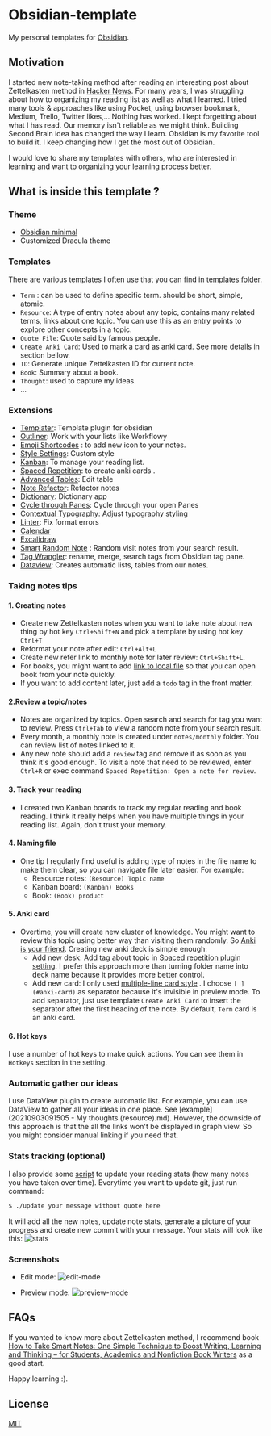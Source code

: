 # Obsidian-template

My personal templates for [Obsidian](https://obsidian.md).

## Motivation

I started new note-taking method after reading an interesting post about Zettelkasten method in [Hacker News](https://news.ycombinator.com/item?id=25803132). For many years, I was struggling about how to organizing my reading list as well as what I learned. I tried many tools & approaches like using Pocket, using browser bookmark, Medium, Trello, Twitter likes,... Nothing has worked. I kept forgetting about what I has read. Our memory isn't reliable as we might think. Building Second Brain idea has changed the way I learn. Obsidian is my favorite tool to build it. I keep changing how I get the most out of Obsidian.

I would love to share my templates with others, who are interested in learning and want to organizing your learning process better.
## What is inside this template ?
### Theme
- [Obsidian minimal](https://github.com/kepano/obsidian-minimal)
- Customized Dracula theme
### Templates
There are various templates I often use that you can find in [templates folder](notes/templates).
- `Term` : can be used to define specific term.  should be short, simple, atomic.
- `Resource`: A type of entry notes about any topic, contains many related terms, links about one topic. You can use this as an entry points to explore other concepts in a topic.
- `Quote File`: Quote said by famous people.
- `Create Anki Card`: Used to mark a card as anki card. See more details in section bellow.
- `ID`: Generate unique Zettelkasten ID for current note.
- `Book`: Summary about a book.
- `Thought`: used to capture my ideas.
- ...
### Extensions
- [Templater](https://github.com/SilentVoid13/Templater):  Template plugin for obsidian
- [Outliner](https://github.com/vslinko/obsidian-outliner): Work with your lists like Workflowy
- [Emoji Shortcodes](https://github.com/phibr0/obsidian-emoji-shortcodes) : to add new icon to your notes.
- [Style Settings](https://github.com/mgmeyers/obsidian-style-settings): Custom style
- [Kanban](https://github.com/mgmeyers/obsidian-kanban): To manage your reading list.
- [Spaced Repetition](https://github.com/st3v3nmw/obsidian-spaced-repetition): to create anki cards .
- [Advanced Tables](https://github.com/tgrosinger/advanced-tables-obsidian): Edit table
- [Note Refactor](https://github.com/lynchjames/note-refactor-obsidian): Refactor notes
- [Dictionary](https://github.com/phibr0/obsidian-dictionary): Dictionary app
- [Cycle through Panes](https://github.com/phibr0/cycle-through-panes): Cycle through your open Panes
- [Contextual Typography](https://github.com/mgmeyers/obsidian-contextual-typography):  Adjust typography styling
- [Linter](https://github.com/platers/obsidian-linter): Fix format errors
- [Calendar](https://github.com/liamcain/obsidian-calendar-plugin)
- [Excalidraw](https://github.com/zsviczian/obsidian-excalidraw-plugin)
- [Smart Random Note](https://github.com/erichalldev/obsidian-smart-random-note) : Random visit notes from your search result.
- [Tag Wrangler](https://github.com/pjeby/tag-wrangler): rename, merge, search tags from Obsidian tag pane.
- [Dataview](https://github.com/blacksmithgu/obsidian-dataview/): Creates automatic lists, tables from our notes.
### Taking notes tips
#### 1. Creating notes
- Create new Zettelkasten notes when you want to take note about new thing by hot key `Ctrl+Shift+N` and pick a template by using hot key `Ctrl+T`
- Reformat your note after edit: `Ctrl+Alt+L`
- Create new refer link to monthly note for later review: `Ctrl+Shift+L`.
- For books, you might want to add [link to local file](https://forum.obsidian.md/t/how-to-link-a-local-file-in-obsidian/5815) so that you can open book from your note quickly.
- If you want to add content later,  just add a `todo` tag in the front matter.
#### 2.Review a topic/notes

- Notes are organized by topics. Open search and search for tag you want to review. Press `Ctrl+Tab` to view a random note from your search result.
- Every month, a monthly note is created under `notes/monthly` folder. You can review list of notes linked to it.
- Any new note should add a `review` tag and remove it as soon as you think it's good enough. To visit a note that need to be reviewed, enter `Ctrl+R` or exec command `Spaced Repetition: Open a note for review`.

#### 3. Track your reading

- I created two Kanban boards to track my regular reading and book reading. I think it really helps when you have multiple things in your reading list.  Again, don't trust your memory.

#### 4. Naming file

- One tip I regularly find useful is adding type of notes in the file name to make them clear, so you can navigate file later easier. For example:
	- Resource notes: `(Resource) Topic name`
	- Kanban board: `(Kanban) Books`
	- Book: `(Book) product`
#### 5. Anki card

- Overtime, you will create new cluster of knowledge. You might want to review this topic using better way than visiting them randomly. So [Anki is your friend](https://aliabdaal.com/spaced-repetition/). Creating new anki deck is simple enough:
	- Add new desk: Add tag about topic in [Spaced repetition plugin setting](https://github.com/st3v3nmw/obsidian-spaced-repetition). I prefer this approach more than turning folder name into deck name because it provides more better control.
	- Add new card: I only used [multiple-line card style](https://github.com/st3v3nmw/obsidian-spaced-repetition/wiki/Flashcard-Types#multi-line-basic) . I choose  `[ ](#anki-card)`  as separator because it's invisible in preview mode.  To add separator, just use template `Create Anki Card` to insert the separator after the first heading of the note. By default, `Term` card is an anki card.

#### 6. Hot keys

 I use a number of hot keys to make quick actions. You can see them in `Hotkeys` section in the setting.

 ### Automatic gather our ideas
 I use DataView plugin to create automatic list. For example, you can use DataView to gather all your ideas in one place. See [example](20210903091505 - My thoughts (resource).md).
 However, the downside of this approach is that the all the links won't be displayed in graph view. So you might consider manual linking if you need that.
### Stats tracking (optional)
 I also provide some [script](./update_stats.py) to update your reading stats (how many notes you have taken over time). Everytime you want to update git, just run command:
 ```bash
 $ ./update your message without quote here
 ```

 It will add all the new notes, update note stats, generate a picture of your progress and create new commit with your message. Your stats will look like this:
 ![stats](stats.png)
### Screenshots

- Edit mode:
![edit-mode](./screenshots/edit-mode.png)

- Preview mode:
![preview-mode](./screenshots/preview-mode.png)

## FAQs

If you wanted to know more about Zettelkasten method, I recommend book [How to Take Smart Notes: One Simple Technique to Boost Writing, Learning and Thinking – for Students, Academics and Nonfiction Book Writers](https://www.amazon.com/gp/product/1542866502/) as a good start.

Happy learning :).

## License

[MIT](LICENSE)
